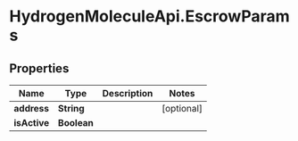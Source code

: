 # HydrogenMoleculeApi.EscrowParams

## Properties
Name | Type | Description | Notes
------------ | ------------- | ------------- | -------------
**address** | **String** |  | [optional] 
**isActive** | **Boolean** |  | 


